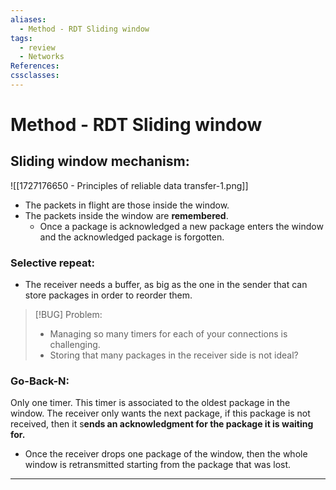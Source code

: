 ```yaml
---
aliases:
  - Method - RDT Sliding window
tags:
  - review
  - Networks
References: 
cssclasses:
---
```

# Method - RDT Sliding window


## Sliding window mechanism:
![[1727176650 - Principles of reliable data transfer-1.png]]
+ The packets in flight are those inside the window. 
+ The packets inside the window are **remembered**. 
	+ Once a package is acknowledged a new package enters the window and the acknowledged package is forgotten. 
### Selective repeat:
+ The receiver needs a buffer, as big as the one in the sender that can store packages in order to reorder them. 

> [!BUG] Problem: 
> + Managing so many timers for each of your connections is challenging. 
> + Storing that many packages in the receiver side is not ideal?

### Go-Back-N:
Only one timer. This timer is associated to the oldest package in the window. 
The receiver only wants the next package, if this package is not received, then it s**ends an acknowledgment for the package it is waiting for.**
+ Once the receiver drops one package of the window, then the whole window is retransmitted starting from the package that was lost.



***